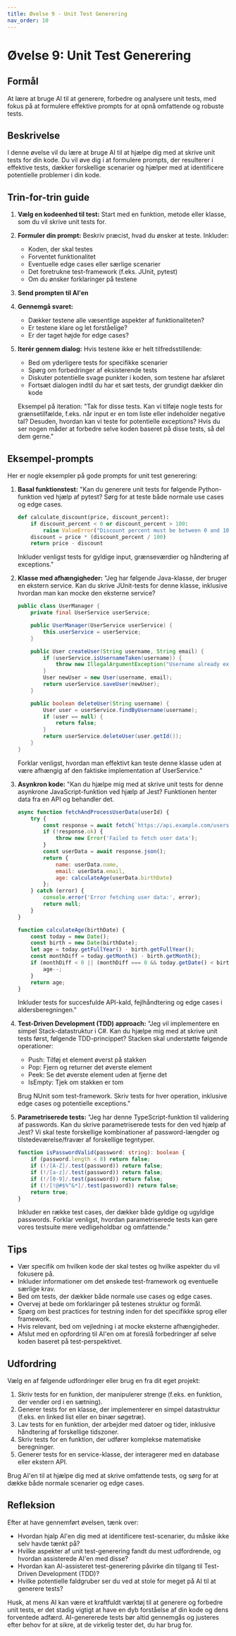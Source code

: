 ```yaml
---
title: Øvelse 9 - Unit Test Generering
nav_order: 10
---
```


# Øvelse 9: Unit Test Generering

## Formål
At lære at bruge AI til at generere, forbedre og analysere unit tests, med fokus på at formulere effektive prompts for at opnå omfattende og robuste tests.

## Beskrivelse
I denne øvelse vil du lære at bruge AI til at hjælpe dig med at skrive unit tests for din kode. Du vil øve dig i at formulere prompts, der resulterer i effektive tests, dækker forskellige scenarier og hjælper med at identificere potentielle problemer i din kode.

## Trin-for-trin guide

1. **Vælg en kodeenhed til test:**
   Start med en funktion, metode eller klasse, som du vil skrive unit tests for.

2. **Formuler din prompt:**
   Beskriv præcist, hvad du ønsker at teste. Inkluder:
   - Koden, der skal testes
   - Forventet funktionalitet
   - Eventuelle edge cases eller særlige scenarier
   - Det foretrukne test-framework (f.eks. JUnit, pytest)
   - Om du ønsker forklaringer på testene

3. **Send prompten til AI'en**

4. **Gennemgå svaret:**
   - Dækker testene alle væsentlige aspekter af funktionaliteten?
   - Er testene klare og let forståelige?
   - Er der taget højde for edge cases?

5. **Iterér gennem dialog:**
   Hvis testene ikke er helt tilfredsstillende:
   - Bed om yderligere tests for specifikke scenarier
   - Spørg om forbedringer af eksisterende tests
   - Diskuter potentielle svage punkter i koden, som testene har afsløret
   - Fortsæt dialogen indtil du har et sæt tests, der grundigt dækker din kode

   Eksempel på iteration:
   "Tak for disse tests. Kan vi tilføje nogle tests for grænsetilfælde, f.eks. når input er en tom liste eller indeholder negative tal? Desuden, hvordan kan vi teste for potentielle exceptions? Hvis du ser nogen måder at forbedre selve koden baseret på disse tests, så del dem gerne."

## Eksempel-prompts

Her er nogle eksempler på gode prompts for unit test generering:

1. **Basal funktionstest:**
   "Kan du generere unit tests for følgende Python-funktion ved hjælp af pytest? Sørg for at teste både normale use cases og edge cases.

   ```python
   def calculate_discount(price, discount_percent):
       if discount_percent < 0 or discount_percent > 100:
           raise ValueError("Discount percent must be between 0 and 100")
       discount = price * (discount_percent / 100)
       return price - discount
   ```
   Inkluder venligst tests for gyldige input, grænseværdier og håndtering af exceptions."

2. **Klasse med afhængigheder:**
   "Jeg har følgende Java-klasse, der bruger en ekstern service. Kan du skrive JUnit-tests for denne klasse, inklusive hvordan man kan mocke den eksterne service?

   ```java
   public class UserManager {
       private final UserService userService;

       public UserManager(UserService userService) {
           this.userService = userService;
       }

       public User createUser(String username, String email) {
           if (userService.isUsernameTaken(username)) {
               throw new IllegalArgumentException("Username already exists");
           }
           User newUser = new User(username, email);
           return userService.saveUser(newUser);
       }

       public boolean deleteUser(String username) {
           User user = userService.findByUsername(username);
           if (user == null) {
               return false;
           }
           return userService.deleteUser(user.getId());
       }
   }
   ```
   Forklar venligst, hvordan man effektivt kan teste denne klasse uden at være afhængig af den faktiske implementation af UserService."

3. **Asynkron kode:**
   "Kan du hjælpe mig med at skrive unit tests for denne asynkrone JavaScript-funktion ved hjælp af Jest? Funktionen henter data fra en API og behandler det.

   ```javascript
   async function fetchAndProcessUserData(userId) {
       try {
           const response = await fetch(`https://api.example.com/users/${userId}`);
           if (!response.ok) {
               throw new Error('Failed to fetch user data');
           }
           const userData = await response.json();
           return {
               name: userData.name,
               email: userData.email,
               age: calculateAge(userData.birthDate)
           };
       } catch (error) {
           console.error('Error fetching user data:', error);
           return null;
       }
   }

   function calculateAge(birthDate) {
       const today = new Date();
       const birth = new Date(birthDate);
       let age = today.getFullYear() - birth.getFullYear();
       const monthDiff = today.getMonth() - birth.getMonth();
       if (monthDiff < 0 || (monthDiff === 0 && today.getDate() < birth.getDate())) {
           age--;
       }
       return age;
   }
   ```
   Inkluder tests for succesfulde API-kald, fejlhåndtering og edge cases i aldersberegningen."

4. **Test-Driven Development (TDD) approach:**
   "Jeg vil implementere en simpel Stack-datastruktur i C#. Kan du hjælpe mig med at skrive unit tests først, følgende TDD-princippet? Stacken skal understøtte følgende operationer:
   - Push: Tilføj et element øverst på stakken
   - Pop: Fjern og returner det øverste element
   - Peek: Se det øverste element uden at fjerne det
   - IsEmpty: Tjek om stakken er tom
   
   Brug NUnit som test-framework. Skriv tests for hver operation, inklusive edge cases og potentielle exceptions."

5. **Parametriserede tests:**
   "Jeg har denne TypeScript-funktion til validering af passwords. Kan du skrive parametriserede tests for den ved hjælp af Jest? Vi skal teste forskellige kombinationer af password-længder og tilstedeværelse/fravær af forskellige tegntyper.

   ```typescript
   function isPasswordValid(password: string): boolean {
       if (password.length < 8) return false;
       if (!/[A-Z]/.test(password)) return false;
       if (!/[a-z]/.test(password)) return false;
       if (!/[0-9]/.test(password)) return false;
       if (!/[!@#$%^&*]/.test(password)) return false;
       return true;
   }
   ```
   Inkluder en række test cases, der dækker både gyldige og ugyldige passwords. Forklar venligst, hvordan parametriserede tests kan gøre vores testsuite mere vedligeholdbar og omfattende."

## Tips
- Vær specifik om hvilken kode der skal testes og hvilke aspekter du vil fokusere på.
- Inkluder informationer om det ønskede test-framework og eventuelle særlige krav.
- Bed om tests, der dækker både normale use cases og edge cases.
- Overvej at bede om forklaringer på testenes struktur og formål.
- Spørg om best practices for testning inden for det specifikke sprog eller framework.
- Hvis relevant, bed om vejledning i at mocke eksterne afhængigheder.
- Afslut med en opfordring til AI'en om at foreslå forbedringer af selve koden baseret på test-perspektivet.

## Udfordring
Vælg en af følgende udfordringer eller brug en fra dit eget projekt:

1. Skriv tests for en funktion, der manipulerer strenge (f.eks. en funktion, der vender ord i en sætning).
2. Generer tests for en klasse, der implementerer en simpel datastruktur (f.eks. en linked list eller en binær søgetræ).
3. Lav tests for en funktion, der arbejder med datoer og tider, inklusive håndtering af forskellige tidszoner.
4. Skriv tests for en funktion, der udfører komplekse matematiske beregninger.
5. Generer tests for en service-klasse, der interagerer med en database eller ekstern API.

Brug AI'en til at hjælpe dig med at skrive omfattende tests, og sørg for at dække både normale scenarier og edge cases.

## Refleksion
Efter at have gennemført øvelsen, tænk over:
- Hvordan hjalp AI'en dig med at identificere test-scenarier, du måske ikke selv havde tænkt på?
- Hvilke aspekter af unit test-generering fandt du mest udfordrende, og hvordan assisterede AI'en med disse?
- Hvordan kan AI-assisteret test-generering påvirke din tilgang til Test-Driven Development (TDD)?
- Hvilke potentielle faldgruber ser du ved at stole for meget på AI til at generere tests?

Husk, at mens AI kan være et kraftfuldt værktøj til at generere og forbedre unit tests, er det stadig vigtigt at have en dyb forståelse af din kode og dens forventede adfærd. AI-genererede tests bør altid gennemgås og justeres efter behov for at sikre, at de virkelig tester det, du har brug for.